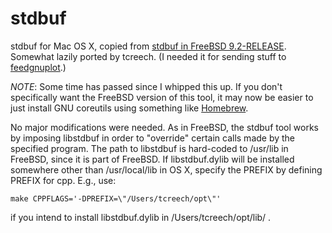 stdbuf
======

stdbuf for Mac OS X, copied from [stdbuf in FreeBSD 9.2-RELEASE]. Somewhat lazily ported by tcreech.
(I needed it for sending stuff to [feedgnuplot].)

*NOTE*: Some time has passed since I whipped this up. If you don't specifically want the FreeBSD version of this tool, it may now be easier to just install GNU coreutils using something like [Homebrew](http://brew.sh/).

No major modifications were needed. As in FreeBSD, the stdbuf tool works by imposing libstdbuf in order to "override" certain calls made by the specified program. The path to libstdbuf is hard-coded to /usr/lib in FreeBSD, since it is part of FreeBSD. If libstdbuf.dylib will be installed somewhere other than /usr/local/lib in OS X, specify the PREFIX by defining PREFIX for cpp. E.g., use:

    make CPPFLAGS='-DPREFIX=\"/Users/tcreech/opt\"'

if you intend to install libstdbuf.dylib in /Users/tcreech/opt/lib/ .

[stdbuf in FreeBSD 9.2-RELEASE]:http://svnweb.freebsd.org/base/release/9.2.0/usr.bin/stdbuf/stdbuf.c?revision=255898
[feedgnuplot]:https://github.com/dkogan/feedgnuplot
